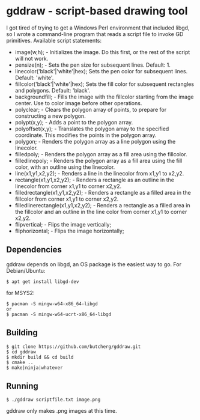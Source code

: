 # gddraw - script-based drawing tool

I got tired of trying to get a Windows Perl environment that included libgd, so I wrote a command-line program that reads a script file to invoke GD primitives.  Available script statements:

- image(w,h); - Initializes the image. Do this first, or the rest of the script will not work.
- pensize(n); - Sets the pen size for subsequent lines.  Default: 1.
- linecolor('black'|'white'|hex); Sets the pen color for subsequent lines. Default: 'white'.
- fillcolor('black'|'white'|hex); Sets the fill color for subsequent rectangles and polygons.  Default: 'black'.
- backgroundfill; - Fills the image with the fillcolor starting from the image center.  Use to color image before other operations.
- polyclear; - Clears the polygon array of points, to prepare for constructing a new polygon.
- polypt(x,y); - Adds a point to the polygon array.
- polyoffset(x,y); - Translates the polygon array to the specified coordinate.  This modifies the points in the polygon array.
- polygon; - Renders the polygon array as a line polygon using the linecolor.
- filledpoly; - Renders the polygon array as a fill area using the fillcolor.
- filledlinepoly; - Renders the polygon array as a fill area using the fill color, with an outline using the linecolor.
- line(x1,y1,x2,y2); - Renders a line in the linecolor from x1,y1 to x2,y2.
- rectangle(x1,y1,x2,y2); - Renders a rectangle as an outline in the linecolor from corner x1,y1 to corner x2,y2.
- filledrectangle(x1,y1,x2,y2); - Renders a rectangle as a filled area in the fillcolor from corner x1,y1 to corner x2,y2.
- filledlinerectangle(x1,y1,x2,y2); - Renders a rectangle as a filled area in the fillcolor and an outline in the line color from corner x1,y1 to corner x2,y2.
- flipvertical; - Flips the image vertically;
- fliphorizontal; - Flips the image horizontally;

## Dependencies

gddraw depends on libgd, an OS package is the easiest way to go.  For Debian/Ubuntu:

    $ apt get install libgd-dev

for MSYS2:

    $ pacman -S mingw-w64-x86_64-libgd 
    or
    $ pacman -S mingw-w64-ucrt-x86_64-libgd

## Building

    $ git clone https://github.com/butcherg/gddraw.git
    $ cd gddraw
    $ mkdir build && cd build
    $ cmake ..
    $ make|ninja|whatever

## Running

    $ ./gddraw scriptfile.txt image.png

gddraw only makes .png images at this time.
